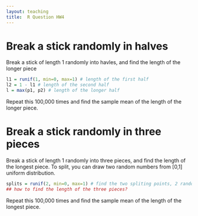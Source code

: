 ```yaml
---
layout: teaching
title:  R Question HW4
---
```


# Break a stick randomly in halves  #

Break a stick of length 1 randomly into havles, and find the length of the longer piece

```r
l1 = runif(1, min=0, max=1) # length of the first half
l2 = 1 - l1 # length of the second half
l = max(p1, p2) # length of the longer half
```

Repeat this 100,000 times and find the sample mean of the length of the longer piece.

# Break a stick randomly in three pieces #

Break a stick of length 1 randomly into three pieces, and find the length of the
longest piece. To split, you can draw two random numbers from [0,1] uniform
distribution.

```r
splits = runif(2, min=0, max=1) # find the two spliting points, 2 random draw from [0,1] uniform
## how to find the length of the three pieces?
```

Repeat this 100,000 times and find the sample mean of the length of the longest piece.
